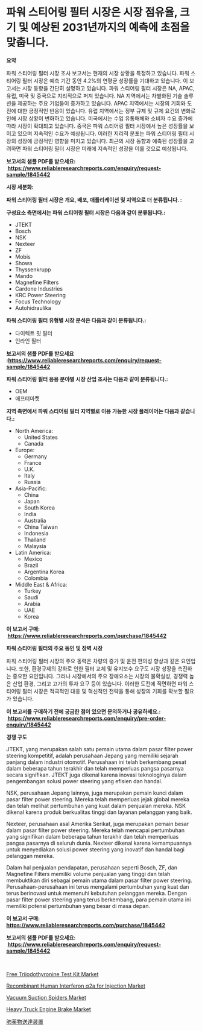 <p><h1>파워 스티어링 필터 시장은 시장 점유율, 크기 및 예상된 2031년까지의 예측에 초점을 맞춥니다.</h1></p><p><strong>요약</strong></p>
<p><p>파워 스티어링 필터 시장 조사 보고서는 현재의 시장 상황을 특정하고 있습니다. 파워 스티어링 필터 시장은 예측 기간 동안 4.2%의 연평균 성장률을 기대하고 있습니다. 이 보고서는 시장 동향을 간단히 설명하고 있습니다. 파워 스티어링 필터 시장은 NA, APAC, 유럽, 미국 및 중국으로 지리적으로 퍼져 있습니다. NA 지역에서는 차별화된 기술 솔루션을 제공하는 주요 기업들이 증가하고 있습니다. APAC 지역에서는 시장의 기회와 도전에 대한 긍정적인 반응이 있습니다. 유럽 지역에서는 정부 규제 및 규제 요건의 변화로 인해 시장 상황이 변화하고 있습니다. 미국에서는 수입 유통매체와 소비자 수요 증가에 따라 시장이 확대되고 있습니다. 중국은 파워 스티어링 필터 시장에서 높은 성장률을 보이고 있으며 지속적인 수요가 예상됩니다. 이러한 지리적 분포는 파워 스티어링 필터 시장의 성장에 긍정적인 영향을 미치고 있습니다. 최근의 시장 동향과 예측된 성장률을 고려하면 파워 스티어링 필터 시장은 미래에 지속적인 성장을 이룰 것으로 예상됩니다.</p></p>
<p><strong>보고서의 샘플 PDF를 받으세요: &nbsp;<a href="https://www.reliableresearchreports.com/enquiry/request-sample/1845442">https://www.reliableresearchreports.com/enquiry/request-sample/1845442</a></strong></p>
<p><strong>시장 세분화:</strong></p>
<p><strong> 파워 스티어링 필터 시장은 개요, 배포, 애플리케이션 및 지역으로 더 분류됩니다. :</strong></p>
<p><strong>구성요소 측면에서는 파워 스티어링 필터 시장은 다음과 같이 분류됩니다.:</strong></p>
<p><ul><li>JTEKT</li><li>Bosch</li><li>NSK</li><li>Nexteer</li><li>ZF</li><li>Mobis</li><li>Showa</li><li>Thyssenkrupp</li><li>Mando</li><li>Magnefine Filters</li><li>Cardone Industries</li><li>KRC Power Steering</li><li>Focus Technology</li><li>Autohidraulika</li></ul></p>
<p><strong> 파워 스티어링 필터 유형별 시장 분석은 다음과 같이 분류됩니다.:</strong></p>
<p><ul><li>다이렉트 핏 필터</li><li>인라인 필터</li></ul></p>
<p><strong>보고서의 샘플 PDF를 받으세요 :<a href="https://www.reliableresearchreports.com/enquiry/request-sample/1845442">https://www.reliableresearchreports.com/enquiry/request-sample/1845442</a></strong></p>
<p><strong> 파워 스티어링 필터 응용 분야별 시장 산업 조사는 다음과 같이 분류됩니다.:</strong></p>
<p><ul><li>OEM</li><li>애프터마켓</li></ul></p>
<p><strong>지역 측면에서 파워 스티어링 필터 지역별로 이용 가능한 시장 플레이어는 다음과 같습니다.:</strong></p>
<p><ul>
    <li>
        North America:
        <ul>
            <li>United States</li>
            <li>Canada</li>
        </ul>
    </li>
    <li>
        Europe:
        <ul>
            <li>Germany</li>
            <li>France</li>
            <li>U.K.</li>
            <li>Italy</li>
            <li>Russia</li>
        </ul>
    </li>
    <li>
        Asia-Pacific:
        <ul>
            <li>China</li>
            <li>Japan</li>
            <li>South Korea</li>
            <li>India</li>
            <li>Australia</li>
            <li>China Taiwan</li>
            <li>Indonesia</li>
            <li>Thailand</li>
            <li>Malaysia</li>
        </ul>
    </li>
    <li>
        Latin America:
        <ul>
            <li>Mexico</li>
            <li>Brazil</li>
            <li>Argentina Korea</li>
            <li>Colombia</li>
        </ul>
    </li>
    <li>
        Middle East & Africa:
        <ul>
            <li>Turkey</li>
            <li>Saudi</li>
            <li>Arabia</li>
            <li>UAE</li>
            <li>Korea</li>
        </ul>
    </li>
    </ul></p>
<p><strong>이 보고서 구매: &nbsp;<a href="https://www.reliableresearchreports.com/purchase/1845442">https://www.reliableresearchreports.com/purchase/1845442</a></strong></p>
<p><strong>파워 스티어링 필터의 주요 동인 및 장벽 시장</strong></p>
<p><p>파워 스티어링 필터 시장의 주요 동력은 차량의 증가 및 운전 편의성 향상과 같은 요인입니다. 또한, 환경규제의 강화로 인한 필터 교체 및 유지보수 요구도 시장 성장을 촉진하는 중요한 요인입니다. 그러나 시장에서의 주요 장애요소는 시장의 불확실성, 경쟁력 높은 산업 환경, 그리고 고가의 투자 요구 등이 있습니다. 이러한 도전에 직면하면 파워 스티어링 필터 시장은 적극적인 대응 및 혁신적인 전략을 통해 성장의 기회를 확보할 필요가 있습니다.</p></p>
<p><strong>이 보고서를 구매하기 전에 궁금한 점이 있으면 문의하거나 공유하세요.: &nbsp;<a href="https://www.reliableresearchreports.com/enquiry/pre-order-enquiry/1845442">https://www.reliableresearchreports.com/enquiry/pre-order-enquiry/1845442</a></strong></p>
<p><strong>경쟁 구도</strong></p>
<p><p>JTEKT, yang merupakan salah satu pemain utama dalam pasar filter power steering kompetitif, adalah perusahaan Jepang yang memiliki sejarah panjang dalam industri otomotif. Perusahaan ini telah berkembang pesat dalam beberapa tahun terakhir dan telah memperluas pangsa pasarnya secara signifikan. JTEKT juga dikenal karena inovasi teknologinya dalam pengembangan solusi power steering yang efisien dan handal.</p><p>NSK, perusahaan Jepang lainnya, juga merupakan pemain kunci dalam pasar filter power steering. Mereka telah memperluas jejak global mereka dan telah melihat pertumbuhan yang kuat dalam penjualan mereka. NSK dikenal karena produk berkualitas tinggi dan layanan pelanggan yang baik.</p><p>Nexteer, perusahaan asal Amerika Serikat, juga merupakan pemain besar dalam pasar filter power steering. Mereka telah mencapai pertumbuhan yang signifikan dalam beberapa tahun terakhir dan telah memperluas pangsa pasarnya di seluruh dunia. Nexteer dikenal karena kemampuannya untuk menyediakan solusi power steering yang inovatif dan handal bagi pelanggan mereka.</p><p>Dalam hal penjualan pendapatan, perusahaan seperti Bosch, ZF, dan Magnefine Filters memiliki volume penjualan yang tinggi dan telah membuktikan diri sebagai pemain utama dalam pasar filter power steering. Perusahaan-perusahaan ini terus mengalami pertumbuhan yang kuat dan terus berinovasi untuk memenuhi kebutuhan pelanggan mereka. Dengan pasar filter power steering yang terus berkembang, para pemain utama ini memiliki potensi pertumbuhan yang besar di masa depan.</p></p>
<p><strong>이 보고서 구매: &nbsp; <a href="https://www.reliableresearchreports.com/purchase/1845442">https://www.reliableresearchreports.com/purchase/1845442</a></strong></p>
<p><strong>보고서의 샘플 PDF를 받으세요: &nbsp;<a href="https://www.reliableresearchreports.com/enquiry/request-sample/1845442">https://www.reliableresearchreports.com/enquiry/request-sample/1845442</a></strong><strong></strong></p>
<p>&nbsp;</p>
<p><p><a href="https://issuu.com/reportprime-2/docs/free-triiodothyronine-test-kit-market-size-2030.pp">Free Triiodothyronine Test Kit Market</a></p><p><a href="https://crocus-run-b5a.notion.site/Recombinant-Human-Interferon-2a-for-Injection-Market-Research-Report-Reveals-The-Latest-Trends-And--aa7555f6da51419cbb2b7868380a38d5">Recombinant Human Interferon α2a for Injection Market</a></p><p><a href="https://github.com/abdelrhmankishk22/Market-Research-Report-List-3/blob/main/vacuum-suction-spiders-market.md">Vacuum Suction Spiders Market</a></p><p><a href="https://view.publitas.com/reportprime-1/heavy-truck-engine-brake-market-centers-on-aspects-such-as-market-growth-market-share-market-opportunity-and-projected-forecasts-spanning-from-2024-to-2031/">Heavy Truck Engine Brake Market</a></p><p><a href="https://github.com/wkuactfdzwizk06/Market-Research-Report-List-1/blob/main/6048803186913.md">肺薬物送達装置</a></p></p>